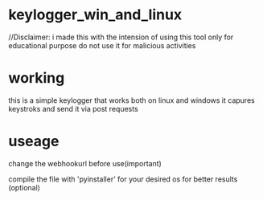 # keylogger_win_and_linux

//Disclaimer: i made this with the intension of using this tool only for educational purpose do not use it for malicious activities

# working

this is a simple keylogger that works both on linux and windows it capures keystroks and send it via post requests 
# useage 
 change the webhookurl before use(important)
 
 compile the file with 'pyinstaller' for your desired os for better results (optional)
